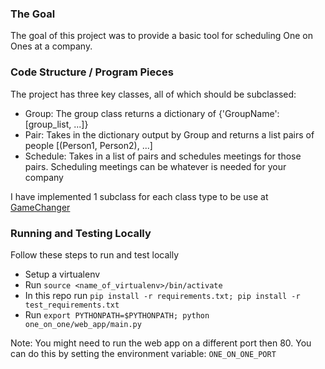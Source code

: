 ### The Goal
The goal of this project was to provide a basic tool for scheduling One on Ones at a company.

### Code Structure / Program Pieces
The project has three key classes, all of which should be subclassed:
* Group: The group class returns a dictionary of {'GroupName': [group_list, ...]}
* Pair: Takes in the dictionary output by Group and returns a list pairs of people [(Person1, Person2), ...]
* Schedule: Takes in a list of pairs and schedules meetings for those pairs. Scheduling meetings can be whatever is needed for your company

I have implemented 1 subclass for each class type to be use at [GameChanger](gc.com)

### Running and Testing Locally
Follow these steps to run and test locally
* Setup a virtualenv
* Run `source <name_of_virtualenv>/bin/activate`
* In this repo run `pip install -r requirements.txt; pip install -r test_requirements.txt`
* Run `export PYTHONPATH=$PYTHONPATH; python one_on_one/web_app/main.py`

Note: You might need to run the web app on a different port then 80. You can do this by setting the environment variable: `ONE_ON_ONE_PORT`
